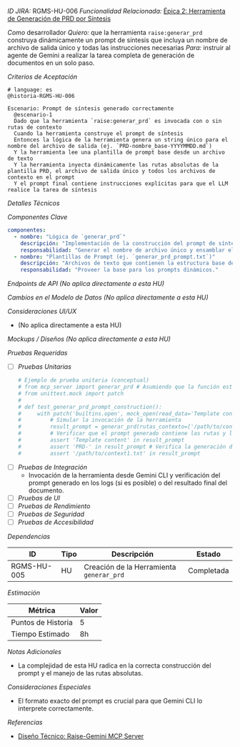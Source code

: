 *ID JIRA:* RGMS-HU-006
*Funcionalidad Relacionada:* [Épica 2: Herramienta de Generación de PRD por Síntesis](../../planning/HU-RGMS-001.md#épica-2-herramienta-de-generación-de-prd-por-síntesis)

*Como* desarrollador
*Quiero:* que la herramienta `raise:generar_prd` construya dinámicamente un prompt de síntesis que incluya un nombre de archivo de salida único y todas las instrucciones necesarias
*Para:* instruir al agente de Gemini a realizar la tarea completa de generación de documentos en un solo paso.

*Criterios de Aceptación*
```gherkin
# language: es
@historia-RGMS-HU-006

Escenario: Prompt de síntesis generado correctamente
  @escenario-1
  Dado que la herramienta `raise:generar_prd` es invocada con o sin rutas de contexto
  Cuando la herramienta construye el prompt de síntesis
  Entonces la lógica de la herramienta genera un string único para el nombre del archivo de salida (ej. `PRD-nombre_base-YYYYMMDD.md`)
  Y la herramienta lee una plantilla de prompt base desde un archivo de texto
  Y la herramienta inyecta dinámicamente las rutas absolutas de la plantilla PRD, el archivo de salida único y todos los archivos de contexto en el prompt
  Y el prompt final contiene instrucciones explícitas para que el LLM realice la tarea de síntesis

```

*Detalles Técnicos*

*Componentes Clave*
```yaml
componentes:
  - nombre: "Lógica de `generar_prd`"
    descripción: "Implementación de la construcción del prompt de síntesis."
    responsabilidad: "Generar el nombre de archivo único y ensamblar el prompt con las instrucciones y rutas de contexto."
  - nombre: "Plantillas de Prompt (ej. `generar_prd_prompt.txt`)"
    descripción: "Archivos de texto que contienen la estructura base de los prompts para el LLM."
    responsabilidad: "Proveer la base para los prompts dinámicos."
```

*Endpoints de API*
*(No aplica directamente a esta HU)*

*Cambios en el Modelo de Datos*
*(No aplica directamente a esta HU)*

*Consideraciones UI/UX*
- (No aplica directamente a esta HU)

*Mockups / Diseños*
*(No aplica directamente a esta HU)*

*Pruebas Requeridas*

- [ ] *Pruebas Unitarias*
  ```python
  # Ejemplo de prueba unitaria (conceptual)
  # from mcp_server import generar_prd # Asumiendo que la función está en mcp_server
  # from unittest.mock import patch
  # 
  # def test_generar_prd_prompt_construction():
  #     with patch('builtins.open', mock_open(read_data='Template content {template_path} {output_path} {context_paths}')) as mock_file:
  #         # Simular la invocación de la herramienta
  #         result_prompt = generar_prd(rutas_contexto=['/path/to/context1.txt'])
  #         # Verificar que el prompt generado contiene las rutas y la lógica esperada
  #         assert 'Template content' in result_prompt
  #         assert 'PRD-' in result_prompt # Verifica la generación del nombre único
  #         assert '/path/to/context1.txt' in result_prompt
  ```
- [ ] *Pruebas de Integración*
  - Invocación de la herramienta desde Gemini CLI y verificación del prompt generado en los logs (si es posible) o del resultado final del documento.
- [ ] *Pruebas de UI*
- [ ] *Pruebas de Rendimiento*
- [ ] *Pruebas de Seguridad*
- [ ] *Pruebas de Accesibilidad*

*Dependencias*

| ID | Tipo | Descripción | Estado |
|----|------|-------------|--------|
| RGMS-HU-005 | HU | Creación de la Herramienta `generar_prd` | Completada |

*Estimación*

| Métrica | Valor |
|---------|-------|
| Puntos de Historia | 5 |
| Tiempo Estimado | 8h |

*Notas Adicionales*
- La complejidad de esta HU radica en la correcta construcción del prompt y el manejo de las rutas absolutas.

*Consideraciones Especiales*
- El formato exacto del prompt es crucial para que Gemini CLI lo interprete correctamente.

*Referencias*
- [Diseño Técnico: Raise-Gemini MCP Server](TEC-RGMS-001.md)
